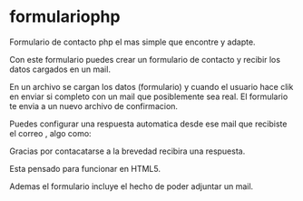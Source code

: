 formulariophp
=============

Formulario de contacto php el mas simple que encontre y adapte.


Con este formulario puedes crear un  formulario de contacto y recibir los datos cargados en un mail.

En un archivo se cargan los datos  (formulario) y cuando el usuario hace clik en enviar si completo con un mail 
que posiblemente sea real.
El formulario te envia a un nuevo archivo de confirmacion.

Puedes configurar una respuesta automatica desde ese mail que recibiste el correo , algo como:

Gracias por contacatarse a la brevedad recibira una respuesta.

Esta pensado para funcionar en HTML5.

Ademas el formulario incluye el hecho de poder adjuntar un mail.


